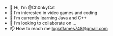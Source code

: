 - 👋 Hi, I’m @Ch0nkyCat
- 👀 I’m interested in video games and coding
- 🌱 I’m currently learning Java and C++
- 💞️ I’m looking to collaborate on ...
- 📫 How to reach me lugiaflames748@gmail.com

<!---
Lifelessduck/Lifelessduck is a ✨ special ✨ repository because its `README.md` (this file) appears on your GitHub profile.
You can click the Preview link to take a look at your changes.
--->
